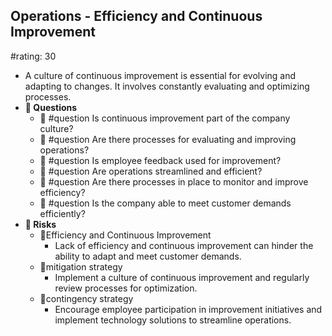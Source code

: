 ## Operations - Efficiency and Continuous Improvement
#rating: 30
- A culture of continuous improvement is essential for evolving and adapting to changes. It involves constantly evaluating and optimizing processes.
- **💭 Questions**
  - 💭 #question Is continuous improvement part of the company culture?
  - 💭 #question Are there processes for evaluating and improving operations?
  - 💭 #question Is employee feedback used for improvement?
  - 💭 #question Are operations streamlined and efficient?
  - 💭 #question Are there processes in place to monitor and improve efficiency?
  - 💭 #question Is the company able to meet customer demands efficiently?
- **🚨 Risks**
  - 🚨Efficiency and Continuous Improvement
    - Lack of efficiency and continuous improvement can hinder the ability to adapt and meet customer demands.
  - 🚨mitigation strategy
    - Implement a culture of continuous improvement and regularly review processes for optimization.
  - 🚨contingency strategy
    - Encourage employee participation in improvement initiatives and implement technology solutions to streamline operations.


